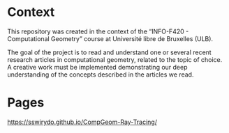 
# Context

This repository was created in the context of the “INFO-F420 - Computational Geometry” course at Université libre de Bruxelles (ULB).

The goal of the project is to read and understand one or several recent research articles in computational geometry, related to the topic of choice. A creative work must be implemented demonstrating our deep understanding of the concepts described in the articles we read.

# Pages
https://sswirydo.github.io/CompGeom-Ray-Tracing/
